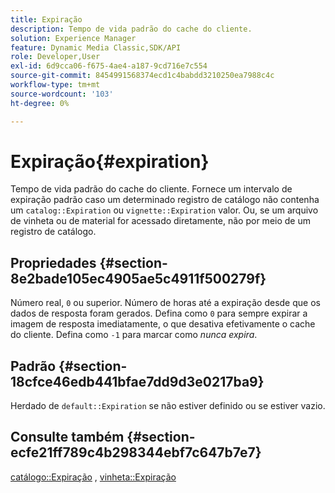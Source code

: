 ```yaml
---
title: Expiração
description: Tempo de vida padrão do cache do cliente.
solution: Experience Manager
feature: Dynamic Media Classic,SDK/API
role: Developer,User
exl-id: 6d9cca06-f675-4ae4-a187-9cd716e7c554
source-git-commit: 8454991568374ecd1c4babdd3210250ea7988c4c
workflow-type: tm+mt
source-wordcount: '103'
ht-degree: 0%

---
```


# Expiração{#expiration}

Tempo de vida padrão do cache do cliente. Fornece um intervalo de expiração padrão caso um determinado registro de catálogo não contenha um `catalog::Expiration` ou `vignette::Expiration` valor. Ou, se um arquivo de vinheta ou de material for acessado diretamente, não por meio de um registro de catálogo.

## Propriedades {#section-8e2bade105ec4905ae5c4911f500279f}

Número real, `0` ou superior. Número de horas até a expiração desde que os dados de resposta foram gerados. Defina como `0` para sempre expirar a imagem de resposta imediatamente, o que desativa efetivamente o cache do cliente. Defina como `-1` para marcar como *nunca expira*.

## Padrão {#section-18cfce46edb441bfae7dd9d3e0217ba9}

Herdado de `default::Expiration` se não estiver definido ou se estiver vazio.

## Consulte também {#section-ecfe21ff789c4b298344ebf7c647b7e7}

[catálogo::Expiração](../../../../../ir-api/material-cat/image-rendering-api-ref/c-ir-material-catalog/c-ir-material-data-reference/r-ir-expiration-dataref.md#reference-5e93943abff54c93bf85aae3b911a3ce) , [vinheta::Expiração](../../../../../ir-api/material-cat/image-rendering-api-ref/c-ir-material-catalog/c-ir-vignette-map-reference/r-ir-expiration-vignette.md#reference-df80829da93e4c0ab3f97a1792d9c74c)
